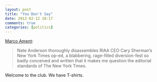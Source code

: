 ```yaml
---
layout: post  
title: "You Don't Say"  
date: 2012-02-12 18:17  
comments: true  
categories: [politics]
---
```


[Marco Ament](http://www.marco.org/2012/02/10/riaa-still-raging):

>Nate Anderson thoroughly disassembles RIAA CEO Cary Sherman’s New York Times op-ed, a blabbering, rage-filled diversion-fest so badly conceived and written that it makes me question the editorial standards of The New York Times.

Welcome to the club. We have T-shirts.